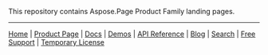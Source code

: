 This repository contains Aspose.Page Product Family landing pages.

------------
[Home](https://www.aspose.com/) | [Product Page](https://products.aspose.com/page/) | [Docs](https://docs.aspose.com/page/) | [Demos](https://products.aspose.app/page/family) | [API Reference](https://apireference.aspose.com/page) | [Blog](https://blog.aspose.com/category/page/) | [Search](https://search.aspose.com/) | [Free Support](https://forum.aspose.com/c/page) |  [Temporary License](https://purchase.aspose.com/temporary-license)

